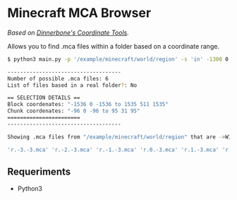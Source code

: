 # Minecraft MCA Browser
*Based on [Dinnerbone's Coordinate Tools](https://dinnerbone.com/minecraft/tools/coordinates/).*

Allows you to find .mca files within a folder based on a coordinate range.

```bash
$ python3 main.py -p '/example/minecraft/world/region' -s 'in' -1300 0 1200 1500 0 -1234

------------------------------------
Number of possible .mca files: 6
List of files based in a real folder?: No

== SELECTION DETAILS ==
Block coordenates: "-1536 0 -1536 to 1535 511 1535"
Chunk coordenates: "-96 0 -96 to 95 31 95"
=======================
------------------------------------

Showing .mca files from "/example/minecraft/world/region" that are ->WITHIN<- the indicated coordinates:

'r.-3.-3.mca' 'r.-2.-3.mca' 'r.-1.-3.mca' 'r.0.-3.mca' 'r.1.-3.mca' 'r.2.-3.mca'
```

## Requeriments
* Python3

